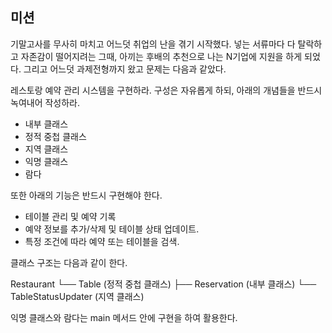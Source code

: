 ## 미션

기말고사를 무사히 마치고 어느덧 취업의 난을 겪기 시작했다. 넣는 서류마다 다 탈락하고 자존감이 떨어지려는 그때,
아끼는 후배의 추천으로 나는 N기업에 지원을 하게 되었다. 그리고 어느덧 과제전형까지 왔고 문제는 다음과 같았다.

레스토랑 예약 관리 시스템을 구현하라. 구성은 자유롭게 하되, 아래의 개념들을 반드시 녹여내어 작성하라.
- 내부 클래스
- 정적 중첩 클래스
- 지역 클래스
- 익명 클래스
- 람다

또한 아래의 기능은 반드시 구현해야 한다.
- 테이블 관리 및 예약 기록
- 예약 정보를 추가/삭제 및 테이블 상태 업데이트.
- 특정 조건에 따라 예약 또는 테이블을 검색.

클래스 구조는 다음과 같이 한다.

Restaurant
└── Table (정적 중첩 클래스)
├── Reservation (내부 클래스)
└── TableStatusUpdater (지역 클래스)

익명 클래스와 람다는  main 메서드 안에 구현을 하여 활용한다.

